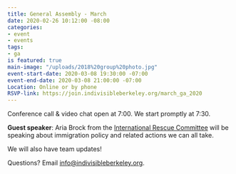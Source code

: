 ```yaml
---
title: General Assembly - March
date: 2020-02-26 10:12:00 -08:00
categories:
- event
- events
tags:
- ga
is featured: true
main-image: "/uploads/2018%20group%20photo.jpg"
event-start-date: 2020-03-08 19:30:00 -07:00
event-end-date: 2020-03-08 21:00:00 -07:00
Location: Online or by phone
RSVP-link: https://join.indivisibleberkeley.org/march_ga_2020
---
```


Conference call & video chat open at 7:00. We start promptly at 7:30.

**Guest speaker**: Aria Brock from the [International Rescue Committee](https://www.rescue.org/) will be speaking about immigration policy and related actions we can all take.

We will also have team updates!

Questions? Email info@indivisibleberkeley.org.